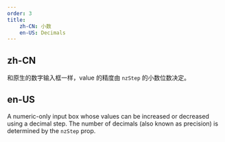 ```yaml
---
order: 3
title:
    zh-CN: 小数
    en-US: Decimals
---
```


## zh-CN

和原生的数字输入框一样，value 的精度由 `nzStep` 的小数位数决定。

## en-US

A numeric-only input box whose values can be increased or decreased using a decimal step. The number of decimals (also known as precision) is determined by the `nzStep` prop.

